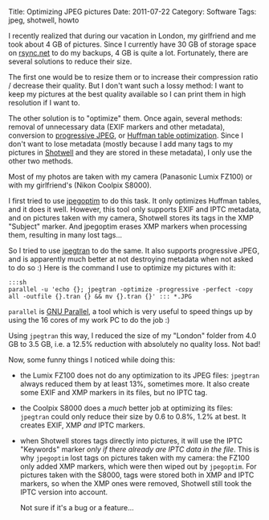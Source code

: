 Title: Optimizing JPEG pictures
Date: 2011-07-22
Category: Software
Tags: jpeg, shotwell, howto

I recently realized that during our vacation in London, my girlfriend and me
took about 4 GB of pictures. Since I currently have 30 GB of storage space on
[rsync.net][] to do my backups, 4 GB is quite a lot. Fortunately, there are
several solutions to reduce their size.

The first one would be to resize them or to increase their compression ratio /
decrease their quality. But I don't want such a lossy method: I want to keep my
pictures at the best quality available so I can print them in high resolution if
I want to.

The other solution is to "optimize" them. Once again, several methods: removal
of unnecessary data (EXIF markers and other metadata), conversion to
[progressive JPEG][progressive], or [Huffman table optimization][huffman]. Since
I don't want to lose metadata (mostly because I add many tags to my pictures in
[Shotwell][] and they are stored in these metadata), I only use the other two
methods.

Most of my photos are taken with my camera (Panasonic Lumix FZ100) or with my
girlfriend's (Nikon Coolpix S8000).

I first tried to use [jpegoptim][] to do this task. It only optimizes Huffman
tables, and it does it well. However, this tool only supports EXIF and IPTC
metadata, and on pictures taken with my camera, Shotwell stores its tags in the
XMP "Subject" marker. And jpegoptim erases XMP markers when processing them,
resulting in many lost tags...

So I tried to use [jpegtran][] to do the same. It also supports progressive
JPEG, and is apparently much better at not destroying metadata when not asked to
do so :) Here is the command I use to optimize my pictures with it:

    :::sh
    parallel -u 'echo {}; jpegtran -optimize -progressive -perfect -copy all -outfile {}.tran {} && mv {}.tran {}' ::: *.JPG

`parallel` is [GNU Parallel][parallel], a tool which is very useful to speed
things up by using the 16 cores of my work PC to do the job :)

Using `jpegtran` this way, I reduced the size of my "London" folder from 4.0 GB
to 3.5 GB, i.e. a 12.5% reduction with absolutely no quality loss. Not bad!

Now, some funny things I noticed while doing this:

-   the Lumix FZ100 does not do any optimization to its JPEG files: `jpegtran`
    always reduced them by at least 13%, sometimes more. It also create some
    EXIF and XMP markers in its files, but no IPTC tag.

-   the Coolpix S8000 does a *much* better job at optimizing its files: `jpegtran`
    could only reduce their size by 0.6 to 0.8%, 1.2% at best. It creates EXIF,
    XMP *and* IPTC markers.

-   when Shotwell stores tags directly into pictures, it will use the IPTC
    "Keywords" marker *only if there already are IPTC data in the file*. This is
    why `jpegoptim` lost tags on pictures taken with my camera: the FZ100 only
    added XMP markers, which were then wiped out by `jpegoptim`. For pictures
    taken with the S8000, tags were stored both in XMP and IPTC markers, so when
    the XMP ones were removed, Shotwell still took the IPTC version into
    account.

    Not sure if it's a bug or a feature...


[rsync.net]: http://rsync.net/
[progressive]: http://www.faqs.org/faqs/jpeg-faq/part1/section-11.html
[huffman]: http://www.impulseadventure.com/photo/optimized-jpeg.html
[shotwell]: http://yorba.org/shotwell/
[jpegoptim]: http://freshmeat.net/projects/jpegoptim/
[jpegtran]: http://jpegclub.org/
[parallel]: http://www.gnu.org/s/parallel/
